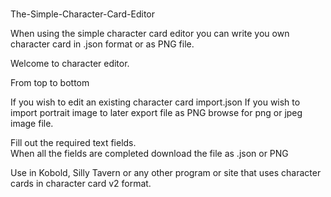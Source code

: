 # 
The-Simple-Character-Card-Editor

When using the simple character card editor you can write you own character card in .json format or as PNG file.

Welcome to character editor.

From top to bottom

If you wish to edit an existing character card import.json
If you wish to import portrait image to later export file as PNG browse for png or jpeg image file. 

Fill out the required text fields.   
When all the fields are completed download the file as .json or PNG

Use in Kobold, Silly Tavern or any other program or site that uses character cards in character card v2 format. 
